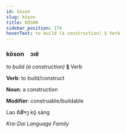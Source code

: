 ```yaml
---
id: köson
slug: köson
title: KÖSON
sidebar_position: 174
hoverText: to build (a construction) § Verb
---
```


### köson&emsp;<span kind="abugida">ɔıɐ̃</span>

*to build (a construction)* **§** Verb

**Verb**: to build/construct

**Noun**: a construction

**Modifier**: construable/buildable

Lao ກໍ່ສ້າງ kǭ sāng 

*Kra-Dai Language Family*